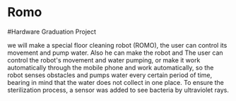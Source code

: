 # Romo
#Hardware Graduation Project

we will make a special floor cleaning robot (ROMO), the user
can control its movement and pump water. Also he can make the robot and The user can control the robot's movement and water pumping, or make it
work automatically through the mobile phone and work automatically, so the robot senses obstacles and pumps water every certain period of time, bearing in mind that the water does not collect in one place. To ensure the sterilization process, a sensor was added to see bacteria by ultraviolet rays.
